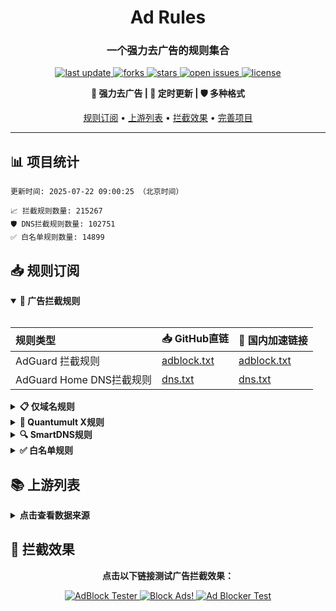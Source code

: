 <div align="center">
<h1 align="center">Ad Rules</h1>
<h3 align="center">一个强力去广告的规则集合</h3>

<p align="center">
  <a href="https://github.com/trinitUnsalted/Ad_Rules">
    <img src="https://img.shields.io/github/last-commit/trinitUnsalted/Ad_Rules?style=flat-square&color=blue" alt="last update" />
  </a>
  <a href="https://github.com/trinitUnsalted/Ad_Rules">
    <img src="https://img.shields.io/github/forks/trinitUnsalted/Ad_Rules?style=flat-square&color=brightgreen" alt="forks" />
  </a>
  <a href="https://github.com/trinitUnsalted/Ad_Rules">
    <img src="https://img.shields.io/github/stars/trinitUnsalted/Ad_Rules?style=flat-square&color=yellow" alt="stars" />
  </a>
  <a href="https://github.com/trinitUnsalted/Ad_Rules/issues/">
    <img src="https://img.shields.io/github/issues/trinitUnsalted/Ad_Rules?style=flat-square&color=red" alt="open issues" />
  </a>
  <a href="https://github.com/trinitUnsalted/Ad_Rules">
    <img src="https://img.shields.io/github/license/trinitUnsalted/Ad_Rules?style=flat-square&color=9cf" alt="license" />
  </a>
</p>

<p align="center">
  <b>🚫 强力去广告 | 🔄 定时更新 | 🛡️ 多种格式</b>
</p>

<p align="center">
  <a href="#-规则订阅">规则订阅</a> •
  <a href="#-上游列表">上游列表</a> •
  <a href="#-拦截效果">拦截效果</a> •
  <a href="#-完善项目">完善项目</a>
</p>

---

</div>

## 📊 项目统计

```
更新时间: 2025-07-22 09:00:25 （北京时间） 

📈 拦截规则数量: 215267 
🛡️ DNS拦截规则数量: 102751 
✅ 白名单规则数量: 14899 
```

## 📥 规则订阅

<details open>
<summary><b>🚫 广告拦截规则</b></summary>
<br>

| 规则类型 | 📥 GitHub直链 | 🚀 国内加速链接 |
| :---- | :---- | :---- |
| AdGuard 拦截规则 | [adblock.txt](https://raw.githubusercontent.com/trinitUnsalted/Ad_Rules/refs/heads/master/data/rules/adblock.txt) | [adblock.txt](https://gh.061003.xyz/https://raw.githubusercontent.com/trinitUnsalted/Ad_Rules/refs/heads/master/data/rules/adblock.txt) |
| AdGuard Home DNS拦截规则 | [dns.txt](https://raw.githubusercontent.com/trinitUnsalted/Ad_Rules/refs/heads/master/data/rules/dns.txt) | [dns.txt](https://gh.061003.xyz/https://raw.githubusercontent.com/trinitUnsalted/Ad_Rules/refs/heads/master/data/rules/dns.txt) |

</details>

<details>
<summary><b>📋 仅域名规则</b></summary>
<br>

| 规则类型 | 📥 GitHub直链 | 🚀 国内加速链接 |
| :---- | :---- | :---- |
| 黑名单域名列表 | [ad-domain.txt](https://raw.githubusercontent.com/trinitUnsalted/Ad_Rules/refs/heads/master/data/rules/ad-domain.txt) | [ad-domain.txt](https://gh.061003.xyz/https://raw.githubusercontent.com/trinitUnsalted/Ad_Rules/refs/heads/master/data/rules/ad-domain.txt) |

</details>

<details>
<summary><b>📱 Quantumult X规则</b></summary>
<br>

| 规则类型 | 📥 GitHub直链 | 🚀 国内加速链接 |
| :---- | :---- | :---- |
| Quantumult X规则 | [qx.list](https://raw.githubusercontent.com/trinitUnsalted/Ad_Rules/refs/heads/master/data/rules/qx.list) | [qx.list](https://gh.061003.xyz/https://raw.githubusercontent.com/trinitUnsalted/Ad_Rules/refs/heads/master/data/rules/qx.list) |

</details>

<details>
<summary><b>🔍 SmartDNS规则</b></summary>
<br>

| 规则类型 | 📥 GitHub直链 | 🚀 国内加速链接 |
| :---- | :---- | :---- |
| SmartDNS拦截规则 | [smartdns.conf](https://raw.githubusercontent.com/trinitUnsalted/Ad_Rules/refs/heads/master/data/rules/smartdns.conf) | [smartdns.conf](https://gh.061003.xyz/https://raw.githubusercontent.com/trinitUnsalted/Ad_Rules/refs/heads/master/data/rules/smartdns.conf) |
| SmartDNS白名单 | [smartdns-whitelist.conf](https://raw.githubusercontent.com/trinitUnsalted/Ad_Rules/refs/heads/master/data/rules/smartdns-whitelist.conf) | [smartdns-whitelist.conf](https://gh.061003.xyz/https://raw.githubusercontent.com/trinitUnsalted/Ad_Rules/refs/heads/master/data/rules/smartdns-whitelist.conf) |

</details>

<details>
<summary><b>✅ 白名单规则</b></summary>
<br>

| 规则类型 | 📥 GitHub直链 | 🚀 国内加速链接 |
| :---- | :---- | :---- |
| 白名单规则 | [allow.txt](https://raw.githubusercontent.com/trinitUnsalted/Ad_Rules/refs/heads/master/data/rules/allow.txt) | [allow.txt](https://gh.061003.xyz/https://raw.githubusercontent.com/trinitUnsalted/Ad_Rules/refs/heads/master/data/rules/allow.txt) |
</details>

## 📚 上游列表

<details>
<summary><b>点击查看数据来源</b></summary>
<br>

- [AdGuard规则](https://github.com/AdguardTeam/AdguardFilters)
- [Tv规则](https://perflyst.github.io/PiHoleBlocklist/SmartTV-AGH.txt)
- [EasyPrivacy规则](https://easylist.to/)
- [乘风视频过滤规则](https://raw.githubusercontent.com/xinggsf/Adblock-Plus-Rule/master/mv.txt)
- [去APP下载提示规则](https://raw.githubusercontent.com/Noyllopa/NoAppDownload/master/NoAppDownload.txt)
- [oisd规则](https://small.oisd.nl/)
- [AWAvenue 秋风广告规则](https://raw.githubusercontent.com/TG-Twilight/AWAvenue-Ads-Rule/main/AWAvenue-Ads-Rule.txt)
- [CJX's Annoyance List](https://raw.githubusercontent.com/cjx82630/cjxlist/master/cjx-annoyance.txt)
- [补充规则](https://github.com/trinitUnsalted/Ad_Rules)

</details>

## 🚫 拦截效果

<div align="center">
  <p><b>点击以下链接测试广告拦截效果：</b></p>
  
  <a href="https://adblock-tester.com">
    <img src="https://img.shields.io/badge/AdBlock%20Tester-测试链接-blue?style=for-the-badge" alt="AdBlock Tester"/>
  </a>
  
  <a href="https://blockads.fivefilters.org/">
    <img src="https://img.shields.io/badge/Block%20Ads!-测试链接-green?style=for-the-badge" alt="Block Ads!"/>
  </a>
  
  <a href="https://adblock.turtlecute.org/">
    <img src="https://img.shields.io/badge/Ad%20Blocker%20Test-测试链接-orange?style=for-the-badge" alt="Ad Blocker Test"/>
  </a>
</div>
